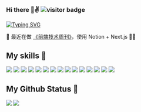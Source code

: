 ### Hi there 👋✌️   ![visitor badge](https://visitor-badge.laobi.icu/badge?page_id=zyj1022)

[![Typing SVG](http://readme-typing-svg.herokuapp.com?font=Montserrat&color=0478F7&size=22&vCenter=true&lines=I'm+a+Frontend+Web+Developer;I'm+a+UI%2FUX+Designer)](https://git.io/typing-svg)

🌱  最近在做 [《前端技术周刊》](https://codeffe.vercel.app/)，使用 Notion + Next.js 👍🏻

## My skills 🚀

![](https://img.shields.io/badge/HTML5-E34F26?style=for-the-badge&logo=html5&logoColor=white)
![](https://img.shields.io/badge/CSS3-1572B6?style=for-the-badge&logo=css3&logoColor=white)
![](https://img.shields.io/badge/JavaScript-F7DF1E?style=for-the-badge&logo=javascript&logoColor=black)
![](https://img.shields.io/badge/Node.js-43853D?style=for-the-badge&logo=node.js&logoColor=white)
![](https://img.shields.io/badge/Sass-CC6699?style=for-the-badge&logo=sass&logoColor=white)
![](https://img.shields.io/badge/Markdown-7433FF?style=for-the-badge&logo=markdown&logoColor=white)
![](https://img.shields.io/badge/Express.js-404D59?style=for-the-badge)
![](https://img.shields.io/badge/React-20232A?style=for-the-badge&logo=react&logoColor=61DAFB)
![](https://img.shields.io/badge/Tailwind_CSS-38B2AC?style=for-the-badge&logo=tailwind-css&logoColor=white)
![](https://img.shields.io/badge/Bootstrap-563D7C?style=for-the-badge&logo=bootstrap&logoColor=white)
![](https://img.shields.io/badge/Netlify-00C7B7?style=for-the-badge&logo=netlify&logoColor=white)
![](https://img.shields.io/badge/Cloudflare-f4a15d?style=for-the-badge&logo=cloudflare&logoColor=white)
![](https://img.shields.io/badge/Vercel-000000?style=for-the-badge&logo=vercel&logoColor=white)
![](https://img.shields.io/badge/figma-5F2EEA?style=for-the-badge&logo=figma&logoColor=white)
![](https://img.shields.io/badge/Photoshop-005cd4?style=for-the-badge&logo=photoshop&logoColor=white)


<!--
<img align="left" alt="zyj1022's GitHub Stats" src="https://github-readme-stats-zyj.vercel.app/api?username=zyj1022&&hide=prs&include_all_commits=true&theme=buefy&show_icons=true&hide_border=false" />
<br />
<br />
-->

## My Github Status 🦸

<img align="left" src="https://github-readme-stats-zyj.vercel.app/api/top-langs/?username=zyj1022&hide=python,shell" />
<img align="left" src="https://github-readme-stats-zyj.vercel.app/api?username=zyj1022&show_icons=true&line_height=40&v=5" />

<!--
## My Trending Repos 💻

[![](https://github-readme-stats-zyj.vercel.app/api/pin/?username=zyj1022&repo=wee&bg_color=45,00daff,740df9&title_color=fff&text_color=fff)](https://github.com/zyj1022/wee)
[![](https://github-readme-stats-zyj.vercel.app/api/pin/?username=zyj1022&repo=awesome-threejs&bg_color=45,00daff,740df9&title_color=fff&text_color=fff)](https://github.com/zyj1022/awesome-threejs)
-->

<!--
**zyj1022/zyj1022** is a ✨ _special_ ✨ repository because its `README.md` (this file) appears on your GitHub profile.

Here are some ideas to get you started:

- 🔭 I’m currently working on ...
- 🌱 I’m currently learning ...
- 👯 I’m looking to collaborate on ...
- 🤔 I’m looking for help with ...
- 💬 Ask me about ...
- 📫 How to reach me: ...
- 😄 Pronouns: ...
- ⚡ Fun fact: ...
-->
